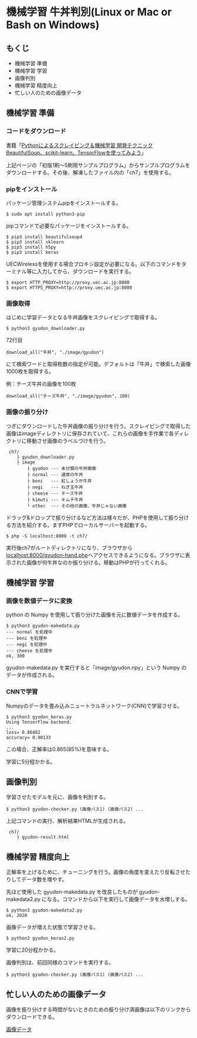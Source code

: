 # 機械学習 牛丼判別(Linux or Mac or Bash on Windows)

## もくじ
* 機械学習 準備
* 機械学習 学習
* 画像判別
* 機械学習 精度向上
* 忙しい人のための画像データ

## 機械学習 準備

### コードをダウンロード
書籍「[Pythonによるスクレイピング＆機械学習 開発テクニック BeautifulSoup、scikit-learn、TensorFlowを使ってみよう](http://www.socym.co.jp/support/s-1079)」

上記ページの「初版1刷～5刷用サンプルプログラム」からサンプルプログラムをダウンロードする。その後、解凍したファイル内の「ch7」を使用する。

### pipをインストール
パッケージ管理システムpipをインストールする。
```
$ sudo apt install python3-pip
```

pipコマンドで必要なパッケージをインストールする。
```
$ pip3 install beautifulsoup4
$ pip3 install sklearn
$ pip3 install h5py
$ pip3 install keras
```

UECWirelessを使用する場合プロキシ設定が必要になる。以下のコマンドをターミナル等に入力してから、ダウンロードを実行する。
```
$ export HTTP_PROXY=http://proxy.uec.ac.jp:8080
$ export HTTPS_PROXY=http://proxy.uec.ac.jp:8080
```

### 画像取得
はじめに学習データとなる牛丼画像をスクレイピングで取得する。
```
$ python3 gyudon_downloader.py
```

72行目
```
download_all("牛丼", "./image/gyudon")
```
にて検索ワードと取得枚数の指定が可能。デフォルトは「牛丼」で検索した画像1000枚を取得する。

例：チーズ牛丼の画像を100枚
```
download_all("チーズ牛丼", "./image/gyudon", 100)
```

### 画像の振り分け
つぎにダウンロードした牛丼画像の振り分けを行う。スクレイピングで取得した画像はimageディレクトリに保存されていて、これらの画像を手作業で各ディレクトリに移動させ画像のラベルづけを行う。
```
 ch7/
    ├ gyudon_downloader.py
    ├ image
        ├ gyudon --- 未分類の牛丼画像
        ├ normal --- 通常の牛丼
        ├ beni   --- 紅しょうが牛丼
        ├ negi   --- ねぎ玉牛丼
        ├ cheese --- チーズ牛丼
        ├ kimuti --- キムチ牛丼
        └ other  --- その他の画像、牛丼じゃない画像
```

ドラッグ&ドロップで振り分けるなど方法は様々だが、PHPを使用して振り分ける方法を紹介する。まずPHPでローカルサーバーを起動する。
```
$ php -S localhost:8000 -t ch7/
```

実行後ch7がルートディレクトリになり、ブラウザから[localhost:8000/gyudon-hand.php](localhost:8000/gyudon-hand.php)へアクセスできるようになる。ブラウザに表示された画像が何牛丼なのか振り分ける。移動はPHPが行ってくれる。

## 機械学習 学習

### 画像を数値データに変換
python の Numpy を使用して振り分けた画像を元に数値データを作成する。

```
$ python3 gyudon-makedata.py
--- normal を処理中
--- beni を処理中
--- negi を処理中
--- cheese を処理中
ok, 300
```

gyudon-makedata.py を実行すると「image/gyudon.npy」という Numpy のデータが作成される。

### CNNで学習
Numpyのデータを畳み込みニュートラルネットワーク(CNN)で学習させる。
```
$ python3 gyudon_keras.py
Using TensorFlow backend.
...
loss= 0.86482
accuracy= 0.90133
```
この場合、正解率は0.865(85%)を意味する。

学習に5分程かかる。

## 画像判別
学習させたモデルを元に、画像を判別する。

```
$ python3 gyudon-checker.py (画像パス1) (画像パス2) ...
```
上記コマンドの実行、解析結果HTMLが生成される。

```
 ch7/
    ├ gyudon-result.html
```

## 機械学習 精度向上
正解率を上げるために、チューニングを行う。画像の角度を変えたり反転させたりしてデータ数を増やす。

先ほど使用した gyudon-makedata.py を改良したものが gyudon-makedata2.py になる。コマンドから以下を実行して画像データを水増しする。
```
$ python3 gyudon-makedata2.py
ok, 2020
```

画像データが増えた状態で学習させる。
```
$ python3 gyudon_keras2.py
```
学習に20分程かかる。

画像判別は、前回同様のコマンドを実行する。
```
$ python3 gyudon-checker.py (画像パス1) (画像パス2) ...
```

## 忙しい人のための画像データ
画像を振り分けする時間がないときのための振り分け済画像は以下のリンクからダウンロードできる。

[画像データ](https://drive.google.com/file/d/0B4TRTBPCoa6zdHdhcUhEU2hrcFE/view?usp=sharing)